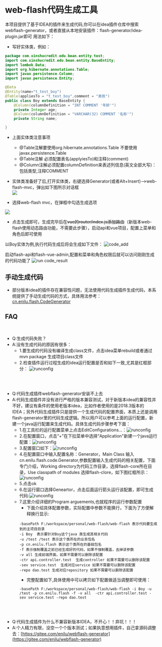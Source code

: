 # web-flash代码生成工具

本项目提供了基于IDEA的插件来生成代码,你可以在idea插件仓库中搜索webflash-generator，或者直接从本地安装插件：flash-generator/idea-plugin.jar即可
用法如下：

- 写好实体类，例如：
```java
package com.xinshucredit.edu.bean.entity.test;
import com.xinshucredit.edu.bean.entity.BaseEntity;
import lombok.Data;
import org.hibernate.annotations.Table;
import javax.persistence.Column;
import javax.persistence.Entity;

@Data
@Entity(name="t_test_boy")
@Table(appliesTo = "t_test_boy",comment = "男孩")
public class Boy extends BaseEntity {
    @Column(columnDefinition = "INT COMMENT '年龄'")
    private Integer age;
    @Column(columnDefinition = "VARCHAR(32) COMMENT '名称'")
    private String name;

}
```
- 上面实体类注意事项
    - @Table注解要使用org.hibernate.annotations.Table 不要使用javax.persistence.Table
    - @Table注解 必须配置表名(applyiesTo)和注释(comment)
    - @Column注解必须配置columnDefinition来表述列信息(英文全部大写)：包括类型,注释COMMENT
- 实体类准备好了后,打开实体类，右键选择Generator(或者Alt+Insert)-->web-flash-mvc，弹出如下图所示对话框  
 ![](../img/plugin/generator.jpg)

 - 选择web-flash mvc，在弹框中勾选生成选项 

 ![](../img/plugin/generator-config.jpg) 
 - 点击生成即可，生成完毕后在~~vue的router/index.js添加路由~~（新版本web-flash使用动态路由功能，不需要此步骤），启动api和vue项目，配置上菜单和角色后即可使用
        


以Boy实体为例,执行代码生成后将会生成如下文件：
![code_add](./doc/code_add.jpg)


启动flash-api和flash-vue-admin,配置和菜单和角色权限后就可以访问刚刚生成的代码功能了
![run code_result](./doc/code_result.jpg)


## 手动生成代码
- 部分版本idea的插件存在兼容性问题，无法使用代码生成插件生成代码，本系统提供了手动生成代码的方式，具体用法参考：[cn.enilu.flash.CodeGenerator](https://gitee.com/enilu/web-flash/blob/master/flash-core/src/main/java/cn/enilu/flash/CodeGenerator.java)

## FAQ

<br>

- Q:生成代码失败？
- A:没有生成代码的原因有很多：
    - 1.要生成的代码没有编译生成class文件，点击idea菜单rebuild或者通过mvn package 生成项目class文件
    - 2.检查插件运行过程生成的idea运行配置是否和如下一致,尤其是红框部分：
        ![runconfig](./doc/runconfig.png)
        

<br><br>
- Q:代码生成插件webflash-generator安装不上去
- A:代码生成插件并没有进行严格的版本兼容测试，对于新版本idea的兼容性并不好，建议有条件的使用老版本idea，比如作者使用的是2018.3版本的IDEA；另外代码生成插件只是提供一个生成代码的配置界面，本质上还是调用flash-generator里的代码生成逻辑。所以用户可以参考上面的运行配置，新建一个java运行配置来生成代码。具体生成代码步骤参考下面：
    - 1.在工具栏的运行配置菜单上点击EditConfigurations...：![runconfig](./doc/run1.png)
    - 2.在配置窗口，点击“+”在下拉菜单中选择“Application"新建一个java运行配置：![runconfig](./doc/run2.png)
    - 3.配置窗口如下：![runconfig](./doc/run3.png)
    - 4.在配置窗口中输入配置名称：Generator，Main Class 输入cn.enilu.flash.code.Generator,参数配置输入生成代码的相关配置，下面专门介绍，Working directory为代码工作目录，选择flash-core所在目录，Use classpath of modules 选择flash-clore，如下图红框所示：![runconfig](./doc/run4.png)
    - 5.点击ok
    - 6.在运行窗口选择Geneartor，点击后面运行箭头运行该配置，即可生成代码:![runconfig](./doc/run5.png)
    - 7.这里介绍详细的Program arguements,也就程序的运行参数配置
        - 下面介绍具体配置参数，实际配置中参数不能换行，下面为了方便解释换行显示:
        ```
        -basePath F:/workspace/personal/web-flash/web-flash 表示代码要生成到的主项目目录
        -i Boy  表示要针对Boy这个java 类生成其相关代码
        -u /test /test 表示这个类所在的业务包名
        -p cn.enilu.flash 表示这个类所在的基础包名
        -f 表示强制覆盖之前已经生成好的代码，如果不强制覆盖，去掉该参数
        -v all 生成前端界面，如果不需要可以删除该配置
        -ctr api.controller.test  生成controller 如果不需要可以删除该配置
        -sev service.test  生成对应service 如果不需要可以删除该配置
        -repo dao.test 生成对应repository 如果不需要可以删除该配置
        ```
        - 完整配置如下,具体使用中可以拷贝如下配置做适当调整即可使用：
        ```
        -basePath F:/workspace/personal/web-flash/web-flash -i Boy -u /test -p cn.enilu.flash -f -v all  -ctr api.controller.test -sev service.test -repo dao.test 
        ```

<br><br>
     
- Q:代码生成插件为什么不兼容新版本IDEA，不开心！！弃坑！！！
- A:个人精力有限，没空一个个版本测试；如果执意想用插件，自己拿源码调整去：[https://gitee.com/enilu/webflash-generator](https://gitee.com/enilu/webflash-generator)


​        
​        
